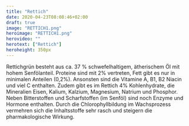 ```yaml
---
title: "Rettich"
date: 2020-04-23T08:08:46+02:00
draft: true
image: "RETTICH1.png"
heroimage: "RETTICH1.png"
herovideo: ""
herotext: ["Rettich"]
heroheight: 350px
---
```


 Rettichgrün besteht aus ca. 37 % schwefelhaltigem, ätherischem Öl mit hohem Senfölanteil. Proteine sind mit 2% vertreten, Fett gibt es nur in minimalen Anteilen (0,2%). Ansonsten sind die Vitamine A, B1, B2 Niacin und viel C enthalten. Zudem gibt es im Rettich 4% Kohlenhydrate, die Mineralien Eisen, Kalium, Kalzium, Magnesium, Natrium und Phosphor. Neben Bitterstoffen und Scharfstoffen (im Senföl) sind noch Enzyme und Hormone enthalten. Durch die Chlorophyllbildung im Wachsprozess vermehren sich die Inhaltsstoffe sehr rasch und steigern die pharmakologische Wirkung.

